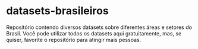 # datasets-brasileiros
Repositório contendo diversos datasets sobre diferentes áreas e setores do Brasil. Você pode utilizar todos os datasets aqui gratuitamente, mas, se quiser, favorite o repositório para atingir mais pessoas.
